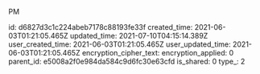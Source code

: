 PM

id: d6827d3c1c224abeb7178c88193fe33f
created_time: 2021-06-03T01:21:05.465Z
updated_time: 2021-07-10T04:15:14.389Z
user_created_time: 2021-06-03T01:21:05.465Z
user_updated_time: 2021-06-03T01:21:05.465Z
encryption_cipher_text: 
encryption_applied: 0
parent_id: e5008a2f0e984da584c9d6fc30e63cfd
is_shared: 0
type_: 2